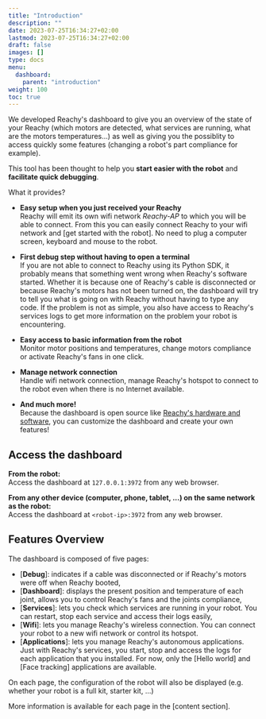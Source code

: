 ```yaml
---
title: "Introduction"
description: ""
date: 2023-07-25T16:34:27+02:00
lastmod: 2023-07-25T16:34:27+02:00
draft: false
images: []
type: docs
menu:
  dashboard:
    parent: "introduction"
weight: 100
toc: true
---
```


We developed Reachy's dashboard to give you an overview of the state of your Reachy (which motors are detected, what services are running, what are the motors temperatures...) as well as giving you the possiblity to access quickly some features (changing a robot's part compliance for example).

This tool has been thought to help you **start easier with the robot** and **facilitate quick debugging**.

What it provides?
* **Easy setup when you just received your Reachy** </br> 
Reachy will emit its own wifi network *Reachy-AP* to which you will be able to connect. From this you can easily connect Reachy to your wifi network and [get started with the robot]. No need to plug a computer screen, keyboard and mouse to the robot.

* **First debug step without having to open a terminal** </br>
If you are not able to connect to Reachy using its Python SDK, it probably means that something went wrong when Reachy's software started. Whether it is because one of Reachy's cable is disconnected or because Reachy's motors has not been turned on, the dashboard will try to tell you what is going on with Reachy without having to type any code.
If the problem is not as simple, you also have access to Reachy's services logs to get more information on the problem your robot is encountering.

* **Easy access to basic information from the robot** </br> 
Monitor motor positions and temperatures, change motors compliance or activate Reachy's fans in one click.

* **Manage network connection** </br> 
Handle wifi network connection, manage Reachy's hotspot to connect to the robot even when there is no Internet available.

* **And much more!** </br> 
Because the dashboard is open source like [Reachy's hardware and software](https://www.pollen-robotics.com/opensource/), you can customize the dashboard and create your own features!

## Access the dashboard

**From the robot:**  
Access the dashboard at `127.0.0.1:3972` from any web browser.

**From any other device (computer, phone, tablet, ...) on the same network as the robot:**  
Access the dashboard at `<robot-ip>:3972` from any web browser.

## Features Overview

The dashboard is composed of five pages:
* [**Debug**]: indicates if a cable was disconnected or if Reachy's motors were off when Reachy booted,
* [**Dashboard**]: displays the present position and temperature of each joint, allows you to control Reachy's fans and the joints compliance,
* [**Services**]: lets you check which services are running in your robot. You can restart, stop each service and access their logs easily,
* [**Wifi**]: lets you manage Reachy's wireless connection. You can connect your robot to a new wifi network or control its hotspot.
* [**Applications**]: lets you manage Reachy's autonomous applications. Just with Reachy's services, you start, stop and access the logs for each application that you installed. For now, only the [Hello world] and [Face tracking] applications are available.

On each page, the configuration of the robot will also be displayed (e.g. whether your robot is a full kit, starter kit, ...)

More information is available for each page in the [content section].
